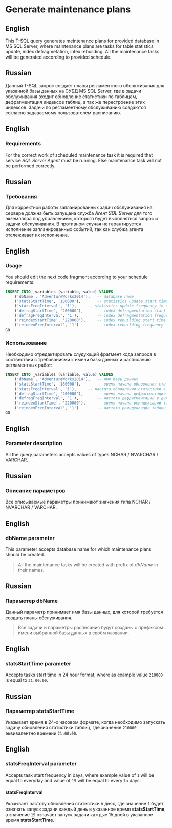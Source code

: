 # Generate maintenance plans

## English

This T-SQL query generates meintenance plans for provided database in MS SQL Server, where maintenance plans are tasks for table statistics update, index defragmetation, intex rebuilding. All the maintenance tasks will be generated according to provided schedule.

## Russian

Данный T-SQL запрос создаёт планы регламентного обслуживания для указанной базы данных на СУБД MS SQL Server, где в задачи обслуживания входит обновление статистики по таблицам, дефрагментация индексов таблиц, а так же перестроение этих индексов. Задачи по регламентному обслуживанию создаются согласно задаваемому пользователем расписанию.

## English

### Requirements

For the correct work of scheduled maintenance task it is required that service _SQL Server Agent_ must be running. Else maintenance task will not be performed correctly.

## Russian

### Требования

Для корректной работы запланированных задач обслуживания на сервере должна быть запущена служба _Агент SQL Server_ для того экземпляра под управлением, которого будет выполняться запрос и задачи обслуживания. В противном случая не гарантируется исполнение запланированных событий, так как слубжа агента отслеживает их исполнение.

## English

### Usage

You should edit the next code fragment according to your schedule requirements:

```SQL
INSERT INTO _variables (variable, value) VALUES
	('dbName', 'AdventureWorks2014'),	-- database name
	('statsStartTime', '180000'), 		-- statistics update start time
	('statsFreqInterval', '1'),		-- statistics update frequency in days
	('defragStartTime', '200000'), 		-- index defragmentation start time
	('defragFreqInterval', '1'),		-- index defragmentation frequency in days
	('reindexStartTime', '220000'), 	-- index rebuilding start time
	('reindexFreqInterval', '1')		-- index rebuilding frequency in days
GO
```

### Использование

Необходимо отредактировать слудующий фрагмент кода запроса в соотвествии с требованиями к имени базы данных и расписанию регламентных работ:

```SQL
INSERT INTO _variables (variable, value) VALUES
	('dbName', 'AdventureWorks2014'),	-- имя базы данных
	('statsStartTime', '180000'), 		-- время начала обновления статистики
	('statsFreqInterval', '1'),		-- частота обновления статистики в днях
	('defragStartTime', '200000'), 		-- время начала дефрагментации индексов
	('defragFreqInterval', '1'),		-- частота дефрагментации в днях
	('reindexStartTime', '220000'), 	-- время начала реиндексации таблиц
	('reindexFreqInterval', '1')		-- частота реиндексации таблиц в днях
GO
```

## English

### Parameter description

All the query parameters accepts values of types NCHAR / NVARCHAR / VARCHAR.

## Russian

### Описание параметров

Все описываемые параметры принимают значения типа NCHAR / NVARCHAR / VARCHAR.

## English

### dbName parameter

This parameter accepts database name for which maintenance plans should be created.

> All the maintenance tasks will be created with prefix of _dbName_ in their names.

## Russian

### Параметер dbName

Данный параметр принимает имя базы данных, для которой требуется создать планы обслуживания.

> Все задачи и параметры расписания будут созданы с префиксом имени выбранной базы данных в своём названии.

## English

### statsStartTime parameter

Accepts tasks start time in 24 hour format, where as example value `210000` is equal to `21:00:00`.

## Russian

### Параметер statsStartTime

Указывает время в 24-х часовом формате, когда необходимо запускать задачу обновления статистики таблиц, где значение `210000` эквивалентно времени `21:00:00`.

## English

### statsFreqInterval parameter

Accepts task start frequency in days, where example value of `1` will be equal to everyday and value of `15` will be equal to every 15 days.

#### statsFreqInterval

Указывает частоту обновления статистики в днях, где значение `1` будет означать запуск задачи каждый день в указанное время **statsStartTime**, а значение `15` означает запуск задачи каждые 15 дней в указанное время **statsStartTime**.
